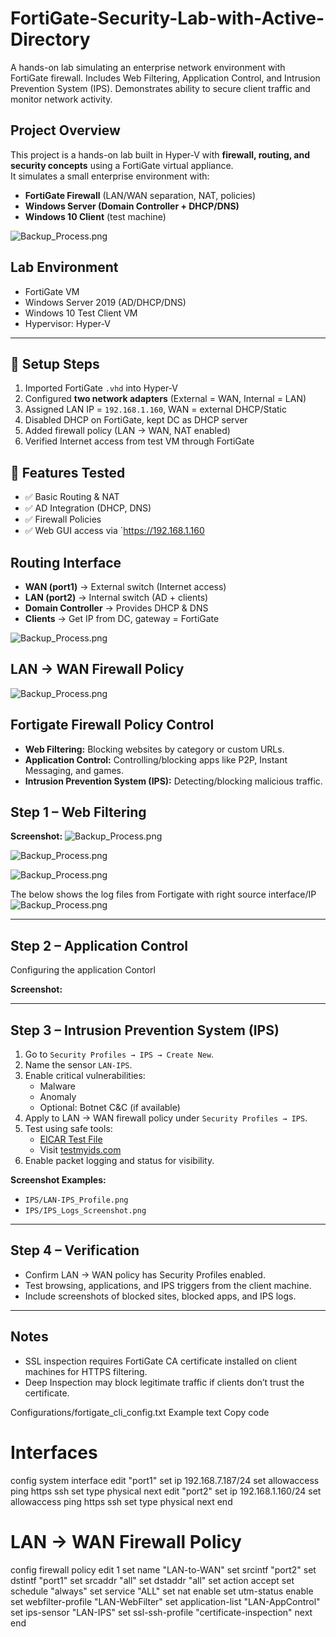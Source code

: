 # FortiGate-Security-Lab-with-Active-Directory
A hands-on lab simulating an enterprise network environment with FortiGate firewall. Includes Web Filtering, Application Control, and Intrusion Prevention System (IPS). Demonstrates ability to secure client traffic and monitor network activity.

## Project Overview
This project is a hands-on lab built in Hyper-V with **firewall, routing, and security concepts** using a FortiGate virtual appliance.  
It simulates a small enterprise environment with:
- **FortiGate Firewall** (LAN/WAN separation, NAT, policies)
- **Windows Server (Domain Controller + DHCP/DNS)**
- **Windows 10 Client** (test machine)

![Backup_Process.png](https://github.com/victormbogu1/FortiGate-Security-Lab-with-Active-Directory/blob/bad93f68b6de5140f8ef998048ed8ae4969c0dc7/Diagram.png)


## Lab Environment
- FortiGate VM
- Windows Server 2019 (AD/DHCP/DNS)
- Windows 10 Test Client VM
- Hypervisor: Hyper-V

---
## 🔧 Setup Steps
1. Imported FortiGate `.vhd` into Hyper-V  
2. Configured **two network adapters** (External = WAN, Internal = LAN)  
3. Assigned LAN IP = `192.168.1.160`, WAN = external DHCP/Static  
4. Disabled DHCP on FortiGate, kept DC as DHCP server  
5. Added firewall policy (LAN → WAN, NAT enabled)  
6. Verified Internet access from test VM through FortiGate

## 🔐 Features Tested
- ✅ Basic Routing & NAT  
- ✅ AD Integration (DHCP, DNS)  
- ✅ Firewall Policies  
- ✅ Web GUI access via `https://192.168.1.160

## Routing Interface
- **WAN (port1)** → External switch (Internet access)
- **LAN (port2)** → Internal switch (AD + clients)
- **Domain Controller** → Provides DHCP & DNS
- **Clients** → Get IP from DC, gateway = FortiGate

![Backup_Process.png](https://github.com/victormbogu1/FortiGate-Security-Lab-with-Active-Directory/blob/b24b48a43adcef20341323ce9d86a73a6a13862b/configure-port.png)

## LAN → WAN Firewall Policy

![Backup_Process.png](https://github.com/victormbogu1/FortiGate-Security-Lab-with-Active-Directory/blob/485781630222a7affd00da3a1c913dd980daa5fe/configure_firewall.png)

## Fortigate Firewall Policy Control

- **Web Filtering:** Blocking websites by category or custom URLs.
- **Application Control:** Controlling/blocking apps like P2P, Instant Messaging, and games.
- **Intrusion Prevention System (IPS):** Detecting/blocking malicious traffic.

## Step 1 – Web Filtering

**Screenshot:**
![Backup_Process.png](https://github.com/victormbogu1/FortiGate-Security-Lab-with-Active-Directory/blob/d364bd8601cf1813140b97d2677f7a0bb59c6d9d/facebook.png)

![Backup_Process.png](https://github.com/victormbogu1/FortiGate-Security-Lab-with-Active-Directory/blob/d364bd8601cf1813140b97d2677f7a0bb59c6d9d/Web-Fliter.png)

![Backup_Process.png](https://github.com/victormbogu1/FortiGate-Security-Lab-with-Active-Directory/blob/d364bd8601cf1813140b97d2677f7a0bb59c6d9d/Instagram.png)

The below shows the log files from Fortigate with right source interface/IP
![Backup_Process.png](https://github.com/victormbogu1/FortiGate-Security-Lab-with-Active-Directory/blob/d364bd8601cf1813140b97d2677f7a0bb59c6d9d/Event-Security.png)

---

## Step 2 – Application Control
Configuring the application Contorl 

**Screenshot:**

---

## Step 3 – Intrusion Prevention System (IPS)
1. Go to `Security Profiles → IPS → Create New`.
2. Name the sensor `LAN-IPS`.
3. Enable critical vulnerabilities:
   - Malware
   - Anomaly
   - Optional: Botnet C&C (if available)
4. Apply to LAN → WAN firewall policy under `Security Profiles → IPS`.
5. Test using safe tools:
   - [EICAR Test File](https://www.eicar.org/download-anti-malware-testfile/)
   - Visit [testmyids.com](http://testmyids.com)
6. Enable packet logging and status for visibility.

**Screenshot Examples:**
- `IPS/LAN-IPS_Profile.png`
- `IPS/IPS_Logs_Screenshot.png`

---

## Step 4 – Verification
- Confirm LAN → WAN policy has Security Profiles enabled.
- Test browsing, applications, and IPS triggers from the client machine.
- Include screenshots of blocked sites, blocked apps, and IPS logs.

---

## Notes
- SSL inspection requires FortiGate CA certificate installed on client machines for HTTPS filtering.
- Deep Inspection may block legitimate traffic if clients don’t trust the certificate.

Configurations/fortigate_cli_config.txt Example
text
Copy code
# Interfaces
config system interface
    edit "port1"
        set ip 192.168.7.187/24
        set allowaccess ping https ssh
        set type physical
    next
    edit "port2"
        set ip 192.168.1.160/24
        set allowaccess ping https ssh
        set type physical
    next
end

# LAN → WAN Firewall Policy
config firewall policy
    edit 1
        set name "LAN-to-WAN"
        set srcintf "port2"
        set dstintf "port1"
        set srcaddr "all"
        set dstaddr "all"
        set action accept
        set schedule "always"
        set service "ALL"
        set nat enable
        set utm-status enable
        set webfilter-profile "LAN-WebFilter"
        set application-list "LAN-AppControl"
        set ips-sensor "LAN-IPS"
        set ssl-ssh-profile "certificate-inspection"
    next
end
